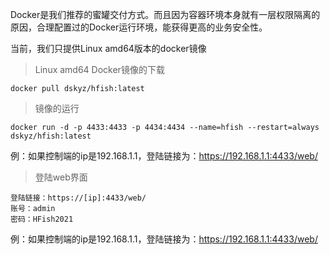 Docker是我们推荐的蜜罐交付方式。而且因为容器环境本身就有一层权限隔离的原因，合理配置过的Docker运行环境，能获得更高的业务安全性。

当前，我们只提供Linux amd64版本的docker镜像

> Linux amd64 Docker镜像的下载

```shell
docker pull dskyz/hfish:latest
```

> 镜像的运行

```shell
docker run -d -p 4433:4433 -p 4434:4434 --name=hfish --restart=always dskyz/hfish:latest
```

例：如果控制端的ip是192.168.1.1，登陆链接为：https://192.168.1.1:4433/web/

> 登陆web界面

```
登陆链接：https://[ip]:4433/web/
账号：admin
密码：HFish2021
```

例：如果控制端的ip是192.168.1.1，登陆链接为：https://192.168.1.1:4433/web/



